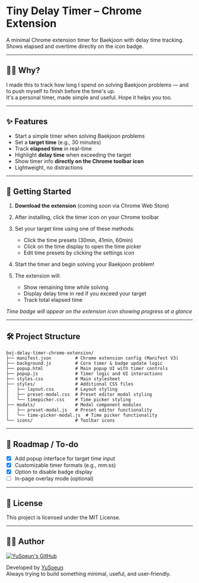 # Tiny Delay Timer – Chrome Extension

A minimal Chrome extension timer for Baekjoon with delay time tracking.  
Shows elapsed and overtime directly on the icon badge.

---

## 🙋‍♂️ Why?

I made this to track how long I spend on solving Baekjoon problems — and to push myself to finish before the time's up.  
It's a personal timer, made simple and useful. Hope it helps you too.

---

## ✨ Features

- Start a simple timer when solving Baekjoon problems
- Set a **target time** (e.g., 30 minutes)
- Track **elapsed time** in real-time
- Highlight **delay time** when exceeding the target
- Show timer info **directly on the Chrome toolbar icon**
- Lightweight, no distractions

---

## 🚀 Getting Started

1. **Download the extension** (coming soon via Chrome Web Store)

2. After installing, click the timer icon on your Chrome toolbar

3. Set your target time using one of these methods:
   - Click the time presets (30min, 41min, 60min)
   - Click on the time display to open the time picker
   - Edit time presets by clicking the settings icon

4. Start the timer and begin solving your Baekjoon problem!

5. The extension will:
   - Show remaining time while solving
   - Display delay time in red if you exceed your target
   - Track total elapsed time

*Time badge will appear on the extension icon showing progress at a glance*

---

## 🛠️ Project Structure

```plaintext
boj-delay-timer-chrome-extension/
├── manifest.json         # Chrome extension config (Manifest V3)
├── background.js         # Core timer & badge update logic
├── popup.html            # Main popup UI with timer controls
├── popup.js              # Timer logic and UI interactions
├── styles.css            # Main stylesheet
├── styles/               # Additional CSS files
│   ├── layout.css        # Layout styling
│   ├── preset-modal.css  # Preset editor modal styling
│   └── timepicker.css    # Time picker styling
├── modals/               # Modal component modules
│   ├── preset-modal.js   # Preset editor functionality
│   └── time-picker-modal.js  # Time picker functionality
└── icons/                # Toolbar icons
```

---

## 📌 Roadmap / To-do

- [x] Add popup interface for target time input
- [x] Customizable timer formats (e.g., mm:ss)
- [x] Option to disable badge display
- [ ] In-page overlay mode (optional)

---
## 📄 License

This project is licensed under the MIT License.

---

## 🙋‍♀️ Author

[![YuSoeun's GitHub](https://github.com/YuSoeun.png?size=100)](https://github.com/YuSoeun)

Developed by [YuSoeun](https://github.com/YuSoeun)  
Always trying to build something minimal, useful, and user-friendly.
